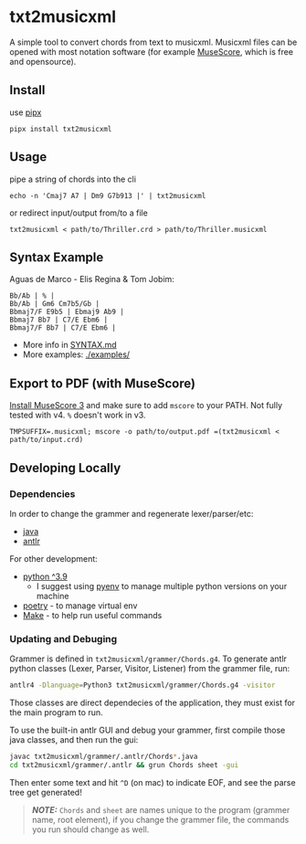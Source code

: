 # txt2musicxml
A simple tool to convert chords from text to musicxml. Musicxml files can be opened with most notation software (for example [MuseScore](https://musescore.org/), which is free and opensource).

## Install
use [pipx](https://github.com/pypa/pipx)
```shell
pipx install txt2musicxml
```

## Usage
pipe a string of chords into the cli
```shell
echo -n 'Cmaj7 A7 | Dm9 G7b913 |' | txt2musicxml
```
or redirect input/output from/to a file
```shell
txt2musicxml < path/to/Thriller.crd > path/to/Thriller.musicxml
```

## Syntax Example
Aguas de Marco - Elis Regina & Tom Jobim:
```crd
Bb/Ab | % |
Bb/Ab | Gm6 Cm7b5/Gb |
Bbmaj7/F E9b5 | Ebmaj9 Ab9 |
Bbmaj7 Bb7 | C7/E Ebm6 |
Bbmaj7/F Bb7 | C7/E Ebm6 |
```

- More info in [SYNTAX.md](./SYNTAX.md)
- More examples: [./examples/](./examples/)

## Export to PDF (with MuseScore)
[Install MuseScore 3](https://musescore.org/en/download) and make sure to add `mscore` to your PATH. Not fully tested with v4. `%` doesn't work in v3.
```shell
TMPSUFFIX=.musicxml; mscore -o path/to/output.pdf =(txt2musicxml < path/to/input.crd)
```

## Developing Locally
### Dependencies
In order to change the grammer and regenerate lexer/parser/etc:
- [java](https://www.java.com/en/download/)
- [antlr](https://www.antlr.org/)

For other development:
- [python ^3.9](https://www.python.org/)
    - I suggest using [pyenv](https://github.com/pyenv/pyenv) to manage multiple python versions on your machine
- [poetry](https://python-poetry.org/) - to manage virtual env
- [Make](https://www.gnu.org/software/make/) - to help run useful commands

### Updating and Debuging
Grammer is defined in `txt2musicxml/grammer/Chords.g4`.
To generate antlr python classes (Lexer, Parser, Visitor, Listener) from the grammer file, run:
```bash
antlr4 -Dlanguage=Python3 txt2musicxml/grammer/Chords.g4 -visitor
```
Those classes are direct dependecies of the application, they must exist for the main program to run.

To use the built-in antlr GUI and debug your grammer, first compile those java classes, and then run the gui:
```bash
javac txt2musicxml/grammer/.antlr/Chords*.java
cd txt2musicxml/grammer/.antlr && grun Chords sheet -gui
```
Then enter some text and hit `^D` (on mac) to indicate EOF, and see the parse tree get generated!
> **_NOTE:_** `Chords` and `sheet` are names unique to the program (grammer name, root element), if you change the grammer file, the commands you run should change as well.